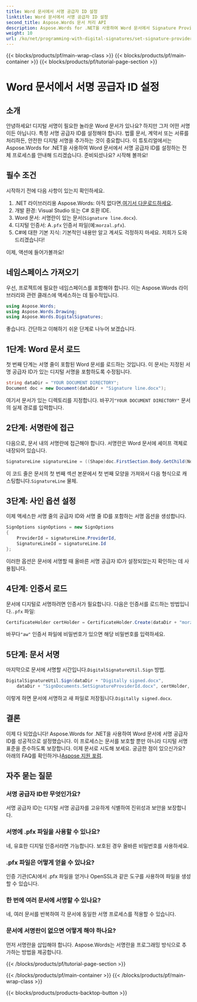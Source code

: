 ```yaml
---
title: Word 문서에서 서명 공급자 ID 설정
linktitle: Word 문서에서 서명 공급자 ID 설정
second_title: Aspose.Words 문서 처리 API
description: Aspose.Words for .NET을 사용하여 Word 문서에서 Signature Provider ID를 안전하게 설정하세요. 자세한 2000단어 가이드를 따라 문서에 디지털 서명하세요.
weight: 10
url: /ko/net/programming-with-digital-signatures/set-signature-provider-id/
---
```


{{< blocks/products/pf/main-wrap-class >}}
{{< blocks/products/pf/main-container >}}
{{< blocks/products/pf/tutorial-page-section >}}

# Word 문서에서 서명 공급자 ID 설정

## 소개

안녕하세요! 디지털 서명이 필요한 놀라운 Word 문서가 있나요? 하지만 그저 어떤 서명이든 아닙니다. 특정 서명 공급자 ID를 설정해야 합니다. 법률 문서, 계약서 또는 서류를 처리하든, 안전한 디지털 서명을 추가하는 것이 중요합니다. 이 튜토리얼에서는 Aspose.Words for .NET을 사용하여 Word 문서에서 서명 공급자 ID를 설정하는 전체 프로세스를 안내해 드리겠습니다. 준비되셨나요? 시작해 볼까요!

## 필수 조건

시작하기 전에 다음 사항이 있는지 확인하세요.

1. .NET 라이브러리용 Aspose.Words: 아직 없다면,[여기서 다운로드하세요](https://releases.aspose.com/words/net/).
2. 개발 환경: Visual Studio 또는 C# 호환 IDE.
3. Word 문서: 서명란이 있는 문서(`Signature line.docx`).
4.  디지털 인증서: A`.pfx` 인증서 파일(예:`morzal.pfx`).
5. C#에 대한 기본 지식: 기본적인 내용만 알고 계셔도 걱정하지 마세요. 저희가 도와드리겠습니다!

이제, 액션에 들어가볼까요!

## 네임스페이스 가져오기

우선, 프로젝트에 필요한 네임스페이스를 포함해야 합니다. 이는 Aspose.Words 라이브러리와 관련 클래스에 액세스하는 데 필수적입니다.

```csharp
using Aspose.Words;
using Aspose.Words.Drawing;
using Aspose.Words.DigitalSignatures;
```

좋습니다. 간단하고 이해하기 쉬운 단계로 나누어 보겠습니다.

## 1단계: Word 문서 로드

첫 번째 단계는 서명 줄이 포함된 Word 문서를 로드하는 것입니다. 이 문서는 지정된 서명 공급자 ID가 있는 디지털 서명을 포함하도록 수정됩니다.

```csharp
string dataDir = "YOUR DOCUMENT DIRECTORY";
Document doc = new Document(dataDir + "Signature line.docx");
```

 여기서 문서가 있는 디렉토리를 지정합니다. 바꾸기`"YOUR DOCUMENT DIRECTORY"` 문서의 실제 경로를 입력합니다.

## 2단계: 서명란에 접근

다음으로, 문서 내의 서명란에 접근해야 합니다. 서명란은 Word 문서에 셰이프 객체로 내장되어 있습니다.

```csharp
SignatureLine signatureLine = ((Shape)doc.FirstSection.Body.GetChild(NodeType.Shape, 0, true)).SignatureLine;
```

 이 코드 줄은 문서의 첫 번째 섹션 본문에서 첫 번째 모양을 가져와서 다음 형식으로 캐스팅합니다.`SignatureLine` 물체.

## 3단계: 사인 옵션 설정

이제 액세스한 서명 줄의 공급자 ID와 서명 줄 ID를 포함하는 서명 옵션을 생성합니다.

```csharp
SignOptions signOptions = new SignOptions
{
    ProviderId = signatureLine.ProviderId,
    SignatureLineId = signatureLine.Id
};
```

이러한 옵션은 문서에 서명할 때 올바른 서명 공급자 ID가 설정되었는지 확인하는 데 사용됩니다.

## 4단계: 인증서 로드

 문서에 디지털로 서명하려면 인증서가 필요합니다. 다음은 인증서를 로드하는 방법입니다.`.pfx` 파일:

```csharp
CertificateHolder certHolder = CertificateHolder.Create(dataDir + "morzal.pfx", "aw");
```

 바꾸다`"aw"` 인증서 파일에 비밀번호가 있으면 해당 비밀번호를 입력하세요.

## 5단계: 문서 서명

 마지막으로 문서에 서명할 시간입니다.`DigitalSignatureUtil.Sign` 방법.

```csharp
DigitalSignatureUtil.Sign(dataDir + "Digitally signed.docx",
    dataDir + "SignDocuments.SetSignatureProviderId.docx", certHolder, signOptions);
```

 이렇게 하면 문서에 서명하고 새 파일로 저장됩니다.`Digitally signed.docx`.

## 결론

이제 다 되었습니다! Aspose.Words for .NET을 사용하여 Word 문서에 서명 공급자 ID를 성공적으로 설정했습니다. 이 프로세스는 문서를 보호할 뿐만 아니라 디지털 서명 표준을 준수하도록 보장합니다. 이제 문서로 시도해 보세요. 궁금한 점이 있으신가요? 아래의 FAQ를 확인하거나[Aspose 지원 포럼](https://forum.aspose.com/c/words/8).

## 자주 묻는 질문

### 서명 공급자 ID란 무엇인가요?

서명 공급자 ID는 디지털 서명 공급자를 고유하게 식별하여 진위성과 보안을 보장합니다.

### 서명에 .pfx 파일을 사용할 수 있나요?

네, 유효한 디지털 인증서라면 가능합니다. 보호된 경우 올바른 비밀번호를 사용하세요.

### .pfx 파일은 어떻게 얻을 수 있나요?

인증 기관(CA)에서 .pfx 파일을 얻거나 OpenSSL과 같은 도구를 사용하여 파일을 생성할 수 있습니다.

### 한 번에 여러 문서에 서명할 수 있나요?

네, 여러 문서를 반복하여 각 문서에 동일한 서명 프로세스를 적용할 수 있습니다.

### 문서에 서명란이 없으면 어떻게 해야 하나요?

먼저 서명란을 삽입해야 합니다. Aspose.Words는 서명란을 프로그래밍 방식으로 추가하는 방법을 제공합니다.

{{< /blocks/products/pf/tutorial-page-section >}}

{{< /blocks/products/pf/main-container >}}
{{< /blocks/products/pf/main-wrap-class >}}

{{< blocks/products/products-backtop-button >}}
